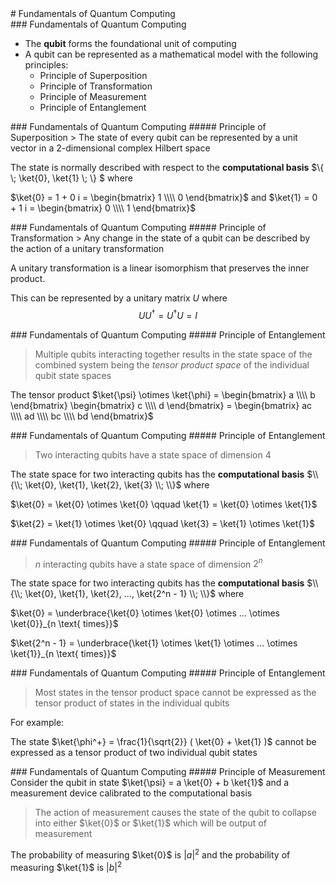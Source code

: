 <section data-markdown>
# Fundamentals of Quantum Computing
</section>
<section data-markdown>
### Fundamentals of Quantum Computing

* The **qubit** forms the foundational unit of computing
* A qubit can be represented as a mathematical model with the following principles:
    * Principle of Superposition
    * Principle of Transformation
    * Principle of Measurement
    * Principle of Entanglement
</section>
<section data-markdown>
### Fundamentals of Quantum Computing
##### Principle of Superposition
> The state of every qubit can be represented by a unit vector in a 2-dimensional complex Hilbert space

The state is normally described with respect to the **computational basis** $\\{ \\; \ket{0}, \ket{1} \\; \\} $
where 

$\ket{0} = 1 + 0 i = \begin{bmatrix} 1 \\\\ 0 \end{bmatrix}$ and $\ket{1} = 0 + 1 i = \begin{bmatrix} 0 \\\\ 1 \end{bmatrix}$
</section>
<section data-markdown>
### Fundamentals of Quantum Computing
##### Principle of Transformation
> Any change in the state of a qubit can be described by the action of a unitary transformation

A unitary transformation is a linear isomorphism that preserves the inner product.

This can be represented by a unitary matrix $U$ where $$U U^\dagger = U^\dagger U = I$$

</section>
<section data-markdown>
### Fundamentals of Quantum Computing
##### Principle of Entanglement

> Multiple qubits interacting together results in the state space of the combined system being the *tensor product space* of the individual qubit state spaces

The tensor product $\ket{\psi} \otimes \ket{\phi} = \begin{bmatrix} a \\\\ b \end{bmatrix} \begin{bmatrix} c \\\\ d \end{bmatrix} = \begin{bmatrix} ac \\\\ ad \\\\ bc \\\\ bd \end{bmatrix}$

</section>
<section data-markdown>
### Fundamentals of Quantum Computing
##### Principle of Entanglement

> Two interacting qubits have a state space of dimension 4

The state space for two interacting qubits has the **computational basis** $\\{\\; \ket{0}, \ket{1}, \ket{2}, \ket{3} \\; \\}$ where 

 $\ket{0} = \ket{0} \otimes \ket{0} \qquad \ket{1} = \ket{0} \otimes \ket{1}$

 $\ket{2} = \ket{1} \otimes \ket{0} \qquad \ket{3} = \ket{1} \otimes \ket{1}$



</section>
<section data-markdown>
### Fundamentals of Quantum Computing
##### Principle of Entanglement

> $n$ interacting qubits have a state space of dimension $2^n$

The state space for two interacting qubits has the **computational basis** $\\{\\; \ket{0}, \ket{1}, \ket{2}, ..., \ket{2^n - 1} \\; \\}$ where 

 $\ket{0} = \underbrace{\ket{0} \otimes \ket{0} \otimes ... \otimes \ket{0}}_{n \text{ times}}$

 $\ket{2^n - 1} = \underbrace{\ket{1} \otimes \ket{1} \otimes ... \otimes \ket{1}}_{n \text{ times}}$

</section>

<section data-markdown>
### Fundamentals of Quantum Computing
##### Principle of Entanglement

> Most states in the tensor product space cannot be expressed as the tensor product of states in the individual qubits

For example:

The state $\ket{\phi^+} = \frac{1}{\sqrt{2}} ( \ket{0} + \ket{1} )$ cannot be expressed as a tensor product of two individual qubit states


</section>
<section data-markdown>
### Fundamentals of Quantum Computing
##### Principle of Measurement
Consider the qubit in state $\ket{\psi} = a \ket{0} + b \ket{1}$ and a measurement device calibrated to the computational basis

> The action of measurement causes the state of the qubit to collapse into either $\ket{0}$ or $\ket{1}$ which will be output of measurement

The probability of measuring $\ket{0}$ is $|a|^2$ and the probability of measuring $\ket{1}$ is $|b|^2$

</section>


